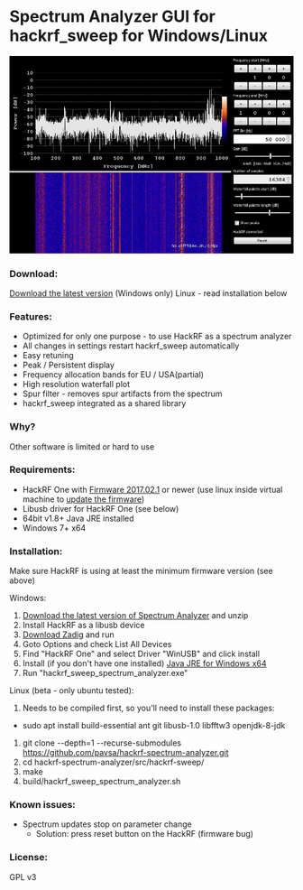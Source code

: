 # Spectrum Analyzer GUI for hackrf_sweep for Windows/Linux

![screenshot](screenshot.gif "screenshot")

### Download:
[Download the latest version](https://github.com/pavsa/hackrf-spectrum-analyzer/releases/download/1.4/hackrf_spectrum_analyzer.zip) (Windows only)
Linux - read installation below

### Features:
- Optimized for only one purpose - to use HackRF as a spectrum analyzer
- All changes in settings restart hackrf_sweep automatically 
- Easy retuning    
- Peak / Persistent display
- Frequency allocation bands for EU / USA(partial)
- High resolution waterfall plot
- Spur filter - removes spur artifacts from the spectrum 
- hackrf_sweep integrated as a shared library

### Why?
Other software is limited or hard to use
 
### Requirements:
* HackRF One with [Firmware 2017.02.1](https://github.com/mossmann/hackrf/releases/tag/v2017.02.1) or newer (use linux inside virtual machine to [update the firmware](https://github.com/mossmann/hackrf/wiki/Updating-Firmware))
* Libusb driver for HackRF One (see below)
* 64bit v1.8+ Java JRE installed
* Windows 7+ x64

### Installation:
Make sure HackRF is using at least the minimum firmware version (see above) 

Windows:
1. [Download the latest version of Spectrum Analyzer](release/hackrf_spectrum_analyzer.zip) and unzip
1. Install HackRF as a libusb device
  1. [Download Zadig](src/hackrf-sweep/lib/zadig_2.2.exe) and run  
  2. Goto Options and check List All Devices  
  3. Find "HackRF One" and select Driver "WinUSB" and click install
1. Install (if you don't have one installed) [Java JRE for Windows x64](http://www.oracle.com/technetwork/java/javase/downloads/jre8-downloads-2133155.html)     
1. Run "hackrf_sweep_spectrum_analyzer.exe"

Linux (beta - only ubuntu tested):
1. Needs to be compiled first, so you'll need to install these packages:
* sudo apt install build-essential ant git libusb-1.0 libfftw3 openjdk-8-jdk
1. git clone --depth=1 --recurse-submodules https://github.com/pavsa/hackrf-spectrum-analyzer.git
1. cd hackrf-spectrum-analyzer/src/hackrf-sweep/
1. make 
1. build/hackrf_sweep_spectrum_analyzer.sh

### Known issues:
* Spectrum updates stop on parameter change
  * Solution: press reset button on the HackRF (firmware bug)  

### License:
GPL v3 